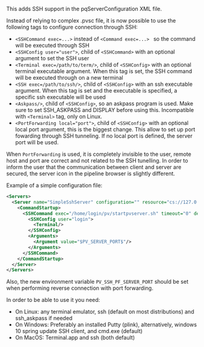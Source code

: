 This adds SSH support in the pqServerConfiguration XML file.

Instead of relying to complex .pvsc file, it is now possible to use the following tags to configure connection through SSH:

* `<SSHCommand exec=...>` instead of `<Command exec=...> ` so the command will be executed through SSH
* `<SSHConfig user="user">`, child of `<SSHCommand>` with an optional argument to set the SSH user
* `<Terminal exec=/path/to/term/>`, child of `<SSHConfig>` with an optional terminal executable argument. When this tag is set, the SSH command will be executed through on a new terminal
* `<SSH exec=/path/to/ssh/>`, child of `<SSHConfig>` with an ssh executable argument. When this tag is set and the executable is specified, a specific ssh executable will be used
* `<Askpass/>`, child of `<SSHConfig>`, so an askpass program is used. Make sure to set SSH_ASKPASS and DISPLAY before using this. Incompatible with `<Terminal>` tag, only on Linux.
* `<PortForwarding local="port">`, child of `<SSHConfig>` with an optional local port argument, this is the biggest change. This allow to set up port fowarding through SSH tunneling. If no local port is defined, the server port will be used.

When `PortForwarding` is used, it is completely invisible to the user, remote host and port are correct and not related to the SSH tunelling. In order to inform the user that the communication between client and server are secured, the server icon in the pipeline browser is slightly different.

Example of a simple configuration file:
```XML
<Servers>
  <Server name="SimpleSshServer" configuration="" resource="cs://127.0.0.1:11111">
    <CommandStartup>
      <SSHCommand exec="/home/login/pv/startpvserver.sh" timeout="0" delay="5">
        <SSHConfig user="login">
          <Terminal/>
        </SSHConfig>
        <Arguments>
          <Argument value="$PV_SERVER_PORT$"/>
        </Arguments>
      </SSHCommand>
    </CommandStartup>
  </Server>
</Servers>
```

Also, the new environment variable `PV_SSH_PF_SERVER_PORT` should be set when performing reverse connection with  port forwarding.

In order to be able to use it you need:
 * On Linux: any terminal emulator, ssh (default on most distributions) and ssh_askpass if needed
 * On Windows: Preferably an installed Putty (plink), alternatively, windows 10 spring update SSH client, and cmd.exe (default)
 * On MacOS: Terminal.app and ssh (both default)
